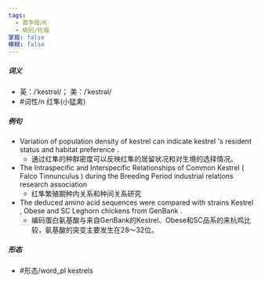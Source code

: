 ```yaml
---
tags:
  - 首字母/K
  - 级别/托福
掌握: false
模糊: false
---
```

##### 词义
- 英：/ˈkestrəl/； 美：/ˈkestrəl/
- #词性/n  红隼(小猛禽)
##### 例句
- Variation of population density of kestrel can indicate kestrel 's resident status and habitat preference .
	- 通过红隼的种群密度可以反映红隼的居留状况和对生境的选择情况。
- The Intraspecific and Interspecific Relationships of Common Kestrel ( Falco Tinnunculus ) during the Breeding Period industrial relations research association
	- 红隼繁殖期种内关系和种间关系研究
- The deduced amino acid sequences were compared with strains Kestrel , Obese and SC Leghorn chickens from GenBank .
	- 编码蛋白氨基酸与来自GenBank的Kestrel、Obese和SC品系的来杭鸡比较，氨基酸的突变主要发生在28～32位。
##### 形态
- #形态/word_pl kestrels
